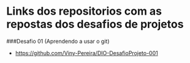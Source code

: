 # Links dos repositorios com as repostas dos desafios de projetos

###Desafio 01 (Aprendendo a usar o git)
- https://github.com/Viny-Pereira/DIO-DesafioProjeto-001